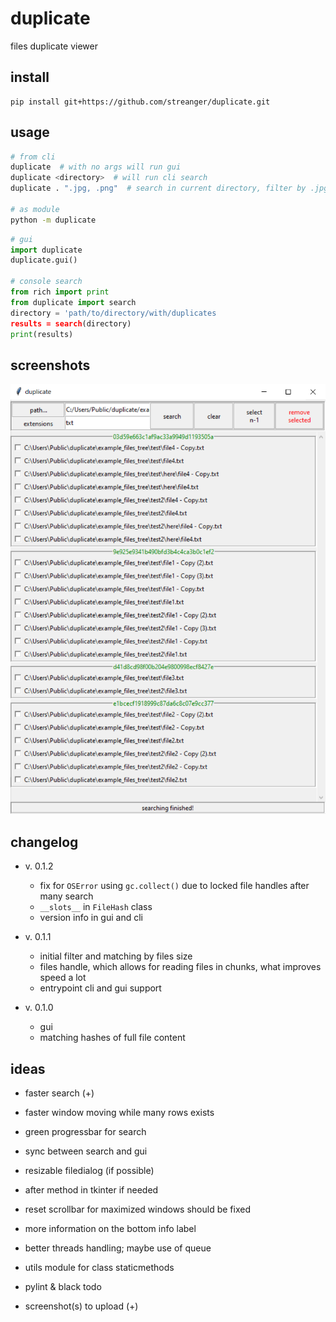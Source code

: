 # duplicate

files duplicate viewer

## install

```
pip install git+https://github.com/streanger/duplicate.git
```

## usage

```bash
# from cli
duplicate  # with no args will run gui
duplicate <directory>  # will run cli search
duplicate . ".jpg, .png"  # search in current directory, filter by .jpg, .png

# as module
python -m duplicate
```

```python
# gui
import duplicate
duplicate.gui()

# console search
from rich import print
from duplicate import search
directory = 'path/to/directory/with/duplicates
results = search(directory)
print(results)
```

## screenshots

![image](screenshots/duplicate01.png)

## changelog
- v. 0.1.2
    - fix for `OSError` using `gc.collect()` due to locked file handles after many search
    - `__slots__` in `FileHash` class
    - version info in gui and cli

- v. 0.1.1
    - initial filter and matching by files size
    - files handle, which allows for reading files in chunks, what improves speed a lot
    - entrypoint cli and gui support
    
- v. 0.1.0
    - gui
    - matching hashes of full file content

## ideas

- faster search (+)

- faster window moving while many rows exists

- green progressbar for search

- sync between search and gui

- resizable filedialog (if possible)

- after method in tkinter if needed

- reset scrollbar for maximized windows should be fixed

- more information on the bottom info label

- better threads handling; maybe use of queue

- utils module for class staticmethods

- pylint & black todo

- screenshot(s) to upload (+)
